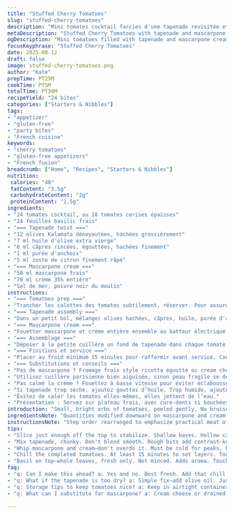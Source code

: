 ```yaml
---
title: "Stuffed Cherry Tomatoes"
slug: "stuffed-cherry-tomatoes"
description: "Mini tomates cocktail farcies d'une tapenade revisitée et d'une crème mascarpone fouettée, garnies de basilic frais. Tapenade agrémentée de câpres et olives noires hachées, mascarpone monté avec crème entière. Un apéritif léger sans gluten, sans noix ni œufs, mêlant textures crémeuses et acidité tomate fraîche. Portions pour 24 unités, temps total ajusté autour de 50 minutes."
metaDescription: "Stuffed Cherry Tomatoes with tapenade and mascarpone cream. A bright, flavorful appetizer that’s gluten-free and perfect for gatherings."
ogDescription: "Mini tomatoes filled with tapenade and mascarpone cream. Fresh basil on top for a touch of color. Great for cocktails or gatherings."
focusKeyphrase: "Stuffed Cherry Tomatoes"
date: 2025-08-12
draft: false
image: stuffed-cherry-tomatoes.png
author: "Kate"
prepTime: PT25M
cookTime: PT5M
totalTime: PT30M
recipeYield: "24 bites"
categories: ["Starters & Nibbles"]
tags:
- "appetizer"
- "gluten-free"
- "party bites"
- "French cuisine"
keywords:
- "cherry tomatoes"
- "gluten-free appetizers"
- "French fusion"
breadcrumb: ["Home", "Recipes", "Starters & Nibbles"]
nutrition: 
 calories: "40"
 fatContent: "3.5g"
 carbohydrateContent: "2g"
 proteinContent: "1.5g"
ingredients:
- "24 tomates cocktail, ou 18 tomates cerises épaisses"
- "24 feuilles basilic frais"
- "=== Tapenade twist ==="
- "12 olives Kalamata dénoyautées, hachées grossièrement"
- "7 ml huile d'olive extra vierge"
- "6 ml câpres rincées, égouttées, hachées finement"
- "1 ml purée d'anchois"
- "5 ml zeste de citron finement râpé"
- "=== Mascarpone cream ==="
- "50 ml mascarpone frais"
- "70 ml crème 35% entière"
- "Sel de mer, poivre noir du moulin"
instructions:
- "=== Tomatoes prep ==="
- "Trancher les calottes des tomates subtilement, réserver. Pour assurer stabilité, trancher une très fine base plate; attention de ne pas creuser trop, juste assez pour poser à plat. À la cuillère parisienne, ôter délicatement la pulpe sans abîmer la peau; la pulpe peut servir pour un smoothie ou sauce."
- "=== Tapenade assembly ==="
- "Dans un petit bol, mélanger olives hachées, câpres, huile, purée d'anchois et zeste de citron. Le citron rafraîchit, coupe la lourdeur, indispensable. Ne pas mixer trop finement; garder du croquant dans la tapenade. Assaisonner légèrement, le sel de la purée d’anchois et câpres souvent suffit."
- "=== Mascarpone cream ==="
- "Fouetter mascarpone et crème entière ensemble au batteur électrique. Recherchez pics fermes, mais pas trop rigide, sinon texture cassante. Un fouet manuel peut faire l’affaire, patience requise. Team mascarpone trop froid ? Laisser tempérer 10 minutes maxi avant de fouetter. Saler, poivrer en fin de fouettage; mieux que de saler avant où la crème risque de se liquéfier."
- "=== Assemblage ==="
- "Déposer à la petite cuillère un fond de tapenade dans chaque tomate creusée. Cette couche évite que la crème détrempe le fruit. Avec la poche à douille cannelée, remplir chaque tomate de crème mascarpone en 2-3 coups, la crème doit paraître aérienne. Déposer une feuille de basilic entier sur chaque tomate froide. Le basilic ne pas hacher, l’aspect visuel est clé ici."
- "=== Finitions et service ==="
- "Placer au froid minimum 15 minutes pour raffermir avant service. Conservation max 6h au frigo; les tomates rendraient trop d’eau passé ce temps, évitez de préparer à l’avance trop longtemps."
- "=== Substitutions et conseils ==="
- "Pas de mascarpone ? Fromage frais style ricotta égoutté ou cream cheese entier autorisé, mais fouettez moins longtemps pour éviter la granulosité. Pas d’anchois ? Un trait de jus de citron à la place ou un peu de miso bien mélangé. Pas de câpres ? Petits cornichons hachés peuvent dépanner."
- "Utilisez cuillère parisienne bien aiguisée, sinon peau fragile se déchire."
- "Pas calmé la crème ? Fouettez à basse vitesse pour éviter éclaboussures."
- "Si tapenade trop sèche, ajoutez gouttes d’huile. Trop humide, ajoutez olives séchées au four quelques minutes."
- "Évitez de saler les tomates elles-mêmes, elles jettent de l’eau."
- "Présentation : Servez sur plateau frais, avec cure-dents si bouchées pour apéros."
introduction: "Small, bright orbs of tomatoes, peeled gently. No bruises, skins intact. The trick: a flat base to keep them stable—no rolling off plates. The tapenade, rough-chopped, a little acid and salt playing with subtle anchovy umami. A fresh twist: lemon zest wakes it up. Cream that whips up when cold but not too cold—temperatures and timing matter. Whisk just to stiff peaks; too far and it breaks, too little and it’s floppy. Layer tapenade first so moisture won’t dilute the cream. Basil leaf whole, no chopping; a pop of green that snaps aroma on nose. Short chilling, before serving, lets flavors meld without sogginess creeping in. Watch out for watery tomatoes, firm ones only. The small size means bites, perfect for interrupteur—openers at quick events. Substitute ricotta for mascarpone in pinch, texture differs but blends well with the lemony tapenade. A classic turned fresh, with practical tweaks for kitchen sanity."
ingredientsNote: "Quantities modified downward on mascarpone and cream to keep texture airy yet stable. Added lemon zest to tapenade, introducing bright citrus contrasts, balancing anchovy weightiness. Swapped portion sizes—more cocktail tomatoes, fewer cerises thicker fruit, for sturdiness and ease of hollowing. Anchovies remain, but purée amount reduced for subtlety. The double acidity from capers and lemon zest prevents one-note heaviness. Basil fresh leaves crucial—dry herbs kill freshness and mouthfeel; fresh is key here. Use olives packed in oil, not jarred dry, to maintain richness. Possible to replace mascarpone by cream cheese or ricotta in emergencies, but whipping times and texture will differ; ricotta drains liquid first. Remember cold ingredients whip better—key to the fluffy mascarpone cream. Ignore any temptation to oversalt; salty tapenade, balance is subtle here. The scant base trimming on tomatoes prevents wobbling and juice leaks."
instructionsNote: "Step order rearranged to emphasize practical meat of prep: first stability, hollowing tomato carefully, no rush. Keeping the shape intact matters; peeling with the small scoop gently, don’t gouge out walls too thin. The tapenade assembly quick but chunky: roughness means texture contrast, not smooth spread. The mascarpone cream whipped cold but watch stiff peaks—over-poached cream breaks down the fat, turning grainy. Season last, taste careful; mascarpone can be bland but salt kills the foam. Layering cream over a firm tapenade base stops dreaded leaking. Piping using cannelé tip brings elegance but can be improvised with a plastic bag corner. Basil leaf used whole—not minced—adds fragrance when warmed by hand or breath. Chill 10–15 minutes to firm up presentation, no longer or tomatoes exude water, collapsing the texture and look. Garnish last-minute; basil blackens fast in fridge. Plan timing so plating happens shortly before serving. Use a sharp paring knife for tomato top and base trimming. If tapenade too moist, dry it on paper towel or roast olives lightly. If mascarpone too stiff, fold in small spoon of additional cream, not water—dilutes structure. Avoid dumping salt all at once; gradual seasoning better for balanced flavors."
tips:
- "Slice just enough off the top to stabilize. Shallow bases. Hollow carefully to avoid tearing skin. Use a small, sharp scoop. Keep pulp for sauces. Can't waste."
- "Mix tapenade, chunky. Don't blend smooth. Rough bits add contrast—keep it textured. Lemon zest brightens flavor. Essential; do not skip. Tapenade can dry; add olive oil if too thick."
- "Whip mascarpone and cream—don't overdo it. Must be cold for peaks, but not too cold. Watch for stiffness. Stop before breaking. Must have airy texture, crucial for creaminess."
- "Chill the completed tomatoes. At least 15 minutes to set layers. Too long, tomatoes release water. No soggy bites. Presentation matters, keep them fresh and firm."
- "Basil on top—whole leaves, fresh only. Not minced. Adds aroma. Touch of green that wakes nose. Use right before serving for best look—black basil isn't ideal."
faq:
- "q: Can I make this ahead? a: Yes and no. Best fresh. Add that chill time. But can hold for 6 hours max. After that, tomatoes leak."
- "q: What if the tapenade is too dry? a: Simple fix—add olive oil. Just a drop or two, mix until right consistency. Don't drown it."
- "q: Storage tips to keep tomatoes nice? a: Keep in airtight container. Avoid fridge’s moisture. If made early, check frequently for leaks."
- "q: What can I substitute for mascarpone? a: Cream cheese or drained ricotta works, but consistency differs. Be careful with the mixing time."

---
```

